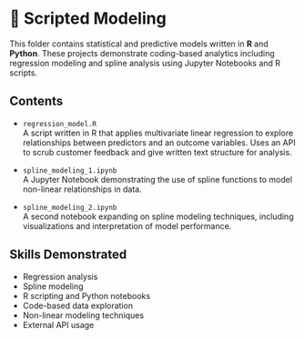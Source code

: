 # 🧮 Scripted Modeling

This folder contains statistical and predictive models written in **R** and **Python**. These projects demonstrate coding-based analytics including regression modeling and spline analysis using Jupyter Notebooks and R scripts.

## Contents

- `regression_model.R`  
  A script written in R that applies multivariate linear regression to explore relationships between predictors and an outcome variables. Uses an API to scrub customer feedback and give written text structure for analysis.

- `spline_modeling_1.ipynb`  
  A Jupyter Notebook demonstrating the use of spline functions to model non-linear relationships in data.

- `spline_modeling_2.ipynb`  
  A second notebook expanding on spline modeling techniques, including visualizations and interpretation of model performance.

## Skills Demonstrated
- Regression analysis
- Spline modeling
- R scripting and Python notebooks
- Code-based data exploration
- Non-linear modeling techniques
- External API usage

